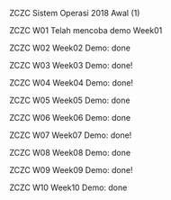ZCZC Sistem Operasi 2018 Awal (1)

ZCZC W01 Telah mencoba demo Week01

ZCZC W02 Week02 Demo: done

ZCZC W03 Week03 Demo: done!

ZCZC W04 Week04 Demo: done!

ZCZC W05 Week05 Demo: done

ZCZC W06 Week06 Demo: done

ZCZC W07 Week07 Demo: done!

ZCZC W08 Week08 Demo: done

ZCZC W09 Week09 Demo: done!

ZCZC W10 Week10 Demo: done

